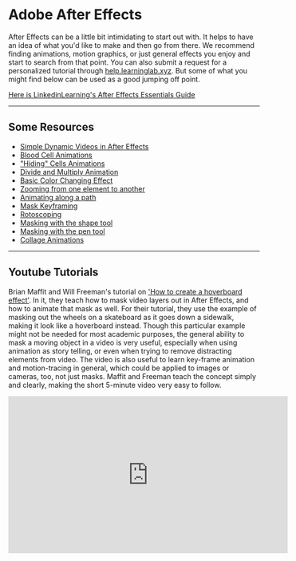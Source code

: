 # Adobe After Effects

After Effects can be a little bit intimidating to start out with. It helps to have an idea of what you'd like to make and then go from there. We recommend finding animations, motion graphics, or just general effects you enjoy and start to search from that point. You can also submit a request for a personalized tutorial through [help.learninglab.xyz](help.learninglab.xyz). But some of what you might find below can be used as a good jumping off point.

[Here is LinkedinLearning's After Effects Essentials Guide](https://www.linkedin.com/learning/after-effects-2020-essential-training-the-basics)

---

## Some Resources

- [Simple Dynamic Videos in After Effects](http://resources.learninglab.xyz/simple/people/jasper-h/Simple%20Dynamic%20Video%20In%20After%20Effects)
- [Blood Cell Animations](https://www.youtube.com/watch?v=45Wbd8F65e0&amp=&feature=youtu.be)
- ["Hiding" Cells Animations](https://www.youtube.com/watch?v=CEEi1TizGLA&feature=youtu.be)
- [Divide and Multiply Animation](https://www.youtube.com/watch?v=43sTSOgB69E&feature=youtu.be)
- [Basic Color Changing Effect](https://www.youtube.com/watch?v=DojwLWjF-10&feature=youtu.be)
- [Zooming from one element to another](https://www.youtube.com/watch?v=uLrvHxb4roE&feature=youtu.be)
- [Animating along a path](https://www.youtube.com/watch?v=1ITn1tg8QpU&feature=youtu.be)
- [Mask Keyframing](https://www.youtube.com/watch?v=slwp-ZZBl7Q)
- [Rotoscoping](https://www.youtube.com/watch?v=F4-f3aohTCY)
- [Masking with the shape tool](https://www.youtube.com/watch?v=hOATURJ7SrQ)
- [Masking with the pen tool](https://www.youtube.com/watch?v=We6261mz3AU)
- [Collage Animations](https://www.youtube.com/watch?v=iJhmX-MOlRk)

---
## Youtube Tutorials

Brian Maffit and Will Freeman's tutorial on ['How to create a hoverboard effect'](https://helpx.adobe.com/uk/after-effects/how-to/create-hoverboard-effect.html?red=a&red=a). In it, they teach how to mask video layers out in After Effects, and how to animate that mask as well. For their tutorial, they use the example of masking out the wheels on a skateboard as it goes down a sidewalk, making it look like a hoverboard instead. Though this particular example might not be needed for most academic purposes, the general ability to mask a moving object in a video is very useful, especially when using animation as story telling, or even when trying to remove distracting elements from video. The video is also useful to learn key-frame animation and motion-tracing in general, which could be applied to images or cameras, too, not just masks. Maffit and Freeman teach the concept simply and clearly, making the short 5-minute video very easy to follow.

<iframe width="560" height="315" src="https://www.youtube.com/embed/uRdfvpQ5rcQ" frameborder="0" allow="accelerometer; autoplay; clipboard-write; encrypted-media; gyroscope; picture-in-picture" allowfullscreen></iframe>
